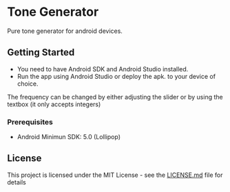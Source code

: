 # Tone Generator

Pure tone generator for android devices. 

## Getting Started

* You need to have Android SDK and Android Studio installed.
* Run the app using Android Studio or deploy the apk. to your device of choice.

The frequency can be changed by either adjusting the slider or by using the textbox (it only accepts
integers)

### Prerequisites

* Android Minimun SDK: 5.0 (Lollipop)

## License

This project is licensed under the MIT License - see the [LICENSE.md](LICENSE.md) file for details
